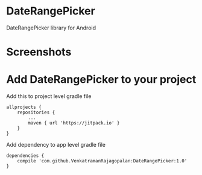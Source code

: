 # DateRangePicker
DateRangePicker library for Android

# Screenshots


# Add DateRangePicker to your project
Add this to project level gradle file
```
allprojects {
	repositories {
		...
		maven { url 'https://jitpack.io' }
	}
}
```
Add dependency to app level gradle file
```
dependencies {
	compile 'com.github.VenkatramanRajagopalan:DateRangePicker:1.0'
}
```
